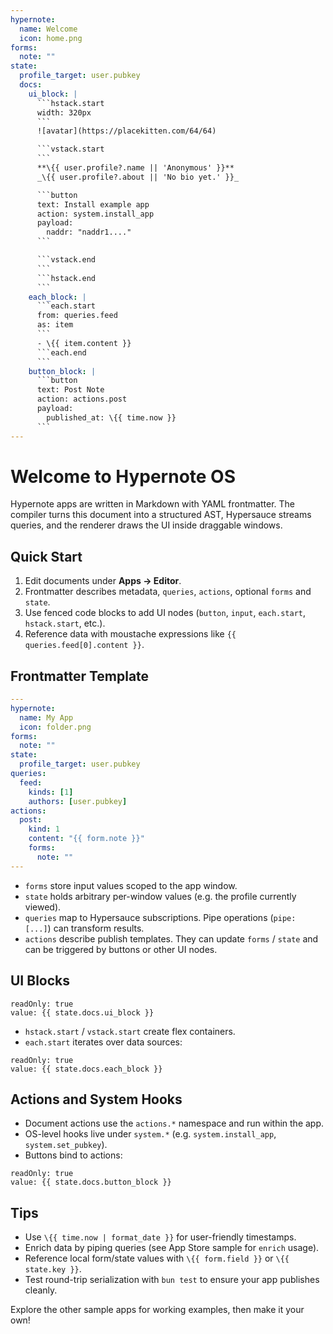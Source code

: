 ```yaml
---
hypernote:
  name: Welcome
  icon: home.png
forms:
  note: ""
state:
  profile_target: user.pubkey
  docs:
    ui_block: |
      ```hstack.start
      width: 320px
      ```
      ![avatar](https://placekitten.com/64/64)

      ```vstack.start
      ```
      **\{{ user.profile?.name || 'Anonymous' }}**
      _\{{ user.profile?.about || 'No bio yet.' }}_

      ```button
      text: Install example app
      action: system.install_app
      payload:
        naddr: "naddr1...."
      ```

      ```vstack.end
      ```
      ```hstack.end
      ```
    each_block: |
      ```each.start
      from: queries.feed
      as: item
      ```
      - \{{ item.content }}
      ```each.end
      ```
    button_block: |
      ```button
      text: Post Note
      action: actions.post
      payload:
        published_at: \{{ time.now }}
      ```
---
```

# Welcome to Hypernote OS

Hypernote apps are written in Markdown with YAML frontmatter. The compiler turns this document into a structured AST, Hypersauce streams queries, and the renderer draws the UI inside draggable windows.

## Quick Start

1. Edit documents under **Apps → Editor**.
2. Frontmatter describes metadata, `queries`, `actions`, optional `forms` and `state`.
3. Use fenced code blocks to add UI nodes (`button`, `input`, `each.start`, `hstack.start`, etc.).
4. Reference data with moustache expressions like `{{ queries.feed[0].content }}`.

## Frontmatter Template

```yaml
---
hypernote:
  name: My App
  icon: folder.png
forms:
  note: ""
state:
  profile_target: user.pubkey
queries:
  feed:
    kinds: [1]
    authors: [user.pubkey]
actions:
  post:
    kind: 1
    content: "{{ form.note }}"
    forms:
      note: ""
---
```

- `forms` store input values scoped to the app window.
- `state` holds arbitrary per-window values (e.g. the profile currently viewed).
- `queries` map to Hypersauce subscriptions. Pipe operations (`pipe: [...]`) can transform results.
- `actions` describe publish templates. They can update `forms` / `state` and can be triggered by buttons or other UI nodes.

## UI Blocks

```markdown_editor
readOnly: true
value: {{ state.docs.ui_block }}
```

- `hstack.start` / `vstack.start` create flex containers.
- `each.start` iterates over data sources:

```markdown_editor
readOnly: true
value: {{ state.docs.each_block }}
```

## Actions and System Hooks

- Document actions use the `actions.*` namespace and run within the app.
- OS-level hooks live under `system.*` (e.g. `system.install_app`, `system.set_pubkey`).
- Buttons bind to actions:

```markdown_editor
readOnly: true
value: {{ state.docs.button_block }}
```

## Tips

- Use `\{{ time.now | format_date }}` for user-friendly timestamps.
- Enrich data by piping queries (see App Store sample for `enrich` usage).
- Reference local form/state values with `\{{ form.field }}` or `\{{ state.key }}`.
- Test round-trip serialization with `bun test` to ensure your app publishes cleanly.

Explore the other sample apps for working examples, then make it your own!
